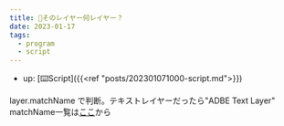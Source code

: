 ```yaml
---
title: 📝そのレイヤー何レイヤー？
date: 2023-01-17
tags:
  - program
  - script
---
```


- up: [⌨️Script]({{<ref "posts/202301071000-script.md">}})

layer.matchName で判断。テキストレイヤーだったら"ADBE Text Layer"  
matchName一覧は[ここ](https://ae-scripting.docsforadobe.dev/matchnames/layer/avlayer.html)から